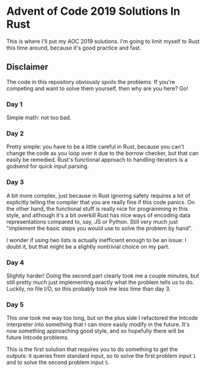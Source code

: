 # Advent of Code 2019 Solutions In Rust

This is where I'll put my AOC 2019 solutions. I'm going to limit myself to Rust this time around,
because it's good practice and fast.

## Disclaimer
The code in this repository obviously spoils the problems. If you're competing and want to solve
them yourself, then why are you here? Go! 

### Day 1
Simple math: not too bad.

### Day 2
Pretty simple: you have to be a little careful in Rust, because you can't change the code as you
loop over it due to the borrow checker, but that can easily be remedied. Rust's functional approach
to handling iterators is a godsend for quick input parsing.

### Day 3
A bit more complex, just because in Rust ignoring safety requires a lot of explicitly telling the
compiler that you are really fine if this code panics. On the other hand, the functional stuff is
really nice for programming in this style, and although it's a bit overkill Rust has nice ways of
encoding data representations compared to, say, JS or Python. Still very much just "implement the
basic steps you would use to solve the problem by hand". 

I wonder if using two lists is actually inefficient enough to be an issue: I doubt it, but that
might be a slightly nontrivial choice on my part.

### Day 4
Slightly harder! Doing the second part clearly took me a couple minutes, but still pretty much just
implementing exactly what the problem tells us to do. Luckily, no file I/O, so this probably took me
less time than day 3.

### Day 5
This one took me way too long, but on the plus side I refactored the Intcode interpreter into
something that I can more easily modify in the future. It's now something approaching good style,
and so hopefully there will be future Intcode problems.

This is the first solution that requires you to do something to get the outputs: it queries from
standard input, so to solve the first problem input `1` and to solve the second problem input `5`.
